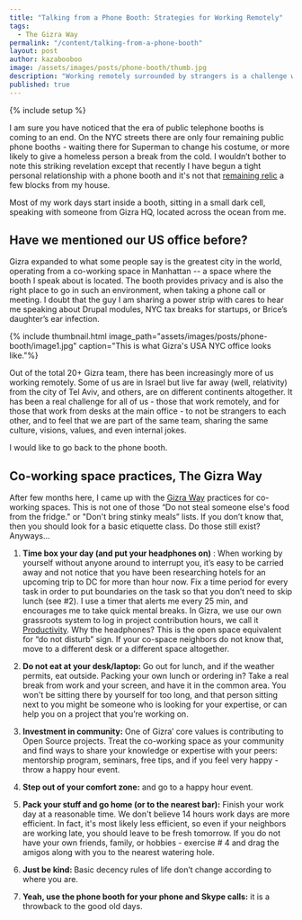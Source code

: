 ```yaml
---
title: "Talking from a Phone Booth: Strategies for Working Remotely"
tags:
  - The Gizra Way
permalink: "/content/talking-from-a-phone-booth"
layout: post
author: kazabooboo
image: /assets/images/posts/phone-booth/thumb.jpg
description: "Working remotely surrounded by strangers is a challenge which can become opportunity by following few rules of thumb."
published: true
---
```


{% include setup %}

I am sure you have noticed that the era of public telephone booths is coming to an end. On the NYC streets there are only four remaining public phone booths - waiting there for Superman to change his costume, or more likely to  give a homeless person a break from the cold. I wouldn’t bother to note this striking revelation except that recently I have begun a tight personal relationship with a phone booth and it's not that [remaining relic](https://www.google.com/maps/@40.798488,-73.9708797,3a,75y,331.88h,66.79t/data=!3m6!1e1!3m4!1sA4uG2WJ2hYS7mpq2EPwO7g!2e0!7i13312!8i6656) a few blocks from my house.

Most of my work days start inside a booth, sitting in a small dark cell, speaking with someone from Gizra HQ, located across the ocean from me. 

## Have we mentioned our US office before? 

Gizra expanded to what some people say is the greatest city in the world, operating from a co-working space in Manhattan -- a space where the booth I speak about is located. The booth provides privacy and is also the right place to go in such an environment, when taking a phone call or meeting. I doubt that the guy I am sharing a power strip with cares to hear me speaking about Drupal modules, NYC tax breaks for startups, or Brice’s daughter’s ear infection. 

{% include thumbnail.html image_path="assets/images/posts/phone-booth/image1.jpg" caption="This is what Gizra's USA NYC office looks like."%}

Out of the total 20+ Gizra team, there has been increasingly more of us working remotely. Some of us are in Israel but live far away (well, relativity) from the city of Tel Aviv, and others, are on different continents altogether. It has been a real challenge for all of us -  those that work remotely, and for those that work from desks at the main office - to not be strangers to each other, and  to feel that we are part of the same team, sharing the same culture, visions, values, and even internal jokes. 

I would like to go back to the phone booth.

## Co-working space practices, The Gizra Way 

After few months here, I came up with the [Gizra Way](/#gizra-way) practices for co-working spaces. This is not one of those “Do not steal someone else's food from the fridge." or "Don't bring stinky meals” lists. If you don’t know that, then you should look for a basic etiquette class. Do those still exist? Anyways...

1. <b>Time box your day (and put your headphones on)</b> : When working by yourself without anyone around to interrupt you, it’s easy to be carried away and not notice that you have been researching hotels for an upcoming trip to DC for more than hour now. Fix a time period for every task in order to put boundaries on the task so that you don’t need to skip lunch (see #2).  I use a timer that alerts me every 25 min, and encourages me to take quick mental breaks. In Gizra, we use our own grassroots system to log in project contribution hours, we call it [Productivity](https://github.com/Gizra/productivity). Why the headphones? This is the open space equivalent for “do not disturb” sign. If your co-space neighbors do not know that, move to a different desk or a different space altogether. 

2. <b> Do not eat at your desk/laptop: </b> Go out for lunch, and if the weather permits, eat outside. Packing your own lunch or ordering in? Take a real break from work and your screen, and have it in the common area. You won't be sitting there by yourself for too long, and that person sitting next to you might be someone who is looking for your expertise, or can help you on a project that you’re working on.

3. <b> Investment in community:</b> One of Gizra’ core values is contributing to Open Source projects. Treat the co-working space as your community and find ways to share your knowledge or expertise with your peers: mentorship program, seminars, free tips, and if you feel very happy - throw a happy hour event.

4. <b> Step out of your comfort zone:</b> and go to a happy hour event. 

5. <b> Pack your stuff and go home (or to the nearest bar):</b> Finish your work day at a reasonable time. We don't believe 14 hours work days are more efficient. In fact, it's most likely less efficient, so even if your neighbors are working late, you should leave to be fresh tomorrow. If you do not have your own friends, family, or hobbies - exercise # 4 and drag the amigos along with you to the nearest watering hole.

6. <b> Just be kind: </b> Basic decency rules of life don’t change according to where you are.

7. <b> Yeah, use the phone booth for your phone and Skype calls:</b>  it is a throwback to the good old days.

